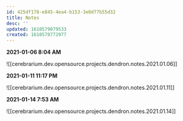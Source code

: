 ```yaml
---
id: 425df178-e845-4ea4-b153-3e0d77b55d32
title: Notes
desc: ''
updated: 1610579079533
created: 1610578772977
---
```


**2021-01-06 8:04 AM**

![[cerebrarium.dev.opensource.projects.dendron.notes.2021.01.06]]

**2021-01-11 11:17 PM**

![[cerebrarium.dev.opensource.projects.dendron.notes.2021.01.11]]            

**2021-01-14 7:53 AM**

![[cerebrarium.dev.opensource.projects.dendron.notes.2021.01.14]]